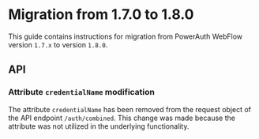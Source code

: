 # Migration from 1.7.0 to 1.8.0

This guide contains instructions for migration from PowerAuth WebFlow version `1.7.x` to version `1.8.0`.

## API

### Attribute `credentialName` modification

The attribute `credentialName` has been removed from the request object of the API endpoint `/auth/combined`. This change
was made because the attribute was not utilized in the underlying functionality.
